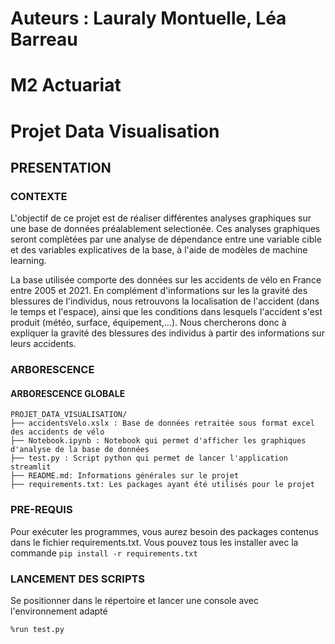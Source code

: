 # Auteurs : Lauraly Montuelle, Léa Barreau
# M2 Actuariat 
# Projet Data Visualisation

## PRESENTATION
### CONTEXTE

L'objectif de ce projet est de réaliser différentes analyses graphiques sur une base de données préalablement selectionée. Ces analyses graphiques seront complètées par une analyse de dépendance entre une variable cible et des variables explicatives de la base, à l'aide de modèles de machine learning. 
		
La base utilisée comporte des données sur les accidents de vélo en France entre 2005 et 2021. En complément d'informations sur les la gravité des blessures de l'individus, nous retrouvons la localisation de l'accident (dans le temps et l'espace), ainsi que les conditions dans lesquels l'accident s'est produit (météo, surface, équipement,...). Nous chercherons donc à expliquer la gravité des blessures des individus à partir des informations sur leurs accidents. 


### ARBORESCENCE
#### ARBORESCENCE GLOBALE
```
PROJET_DATA_VISUALISATION/
├── accidentsVelo.xslx : Base de données retraitée sous format excel des accidents de vélo
├── Notebook.ipynb : Notebook qui permet d'afficher les graphiques d'analyse de la base de données
├── test.py : Script python qui permet de lancer l'application streamlit
├── README.md: Informations générales sur le projet
├── requirements.txt: Les packages ayant été utilisés pour le projet
```

### PRE-REQUIS
Pour exécuter les programmes, vous aurez besoin des packages contenus dans le fichier requirements.txt. Vous pouvez tous les installer avec la commande `pip install -r requirements.txt`


### LANCEMENT DES SCRIPTS
Se positionner dans le répertoire et lancer une console avec l'environnement adapté

```
%run test.py
```
